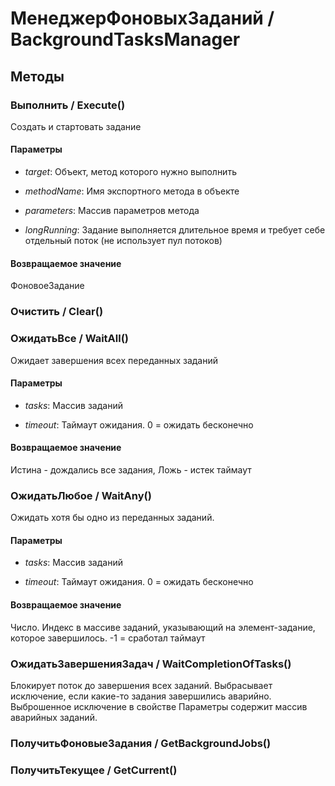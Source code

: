 
# МенеджерФоновыхЗаданий / BackgroundTasksManager

## Методы
    
### Выполнить / Execute()
    
    
    
Создать и стартовать задание


  
  
#### Параметры

* *target*: Объект, метод которого нужно выполнить

* *methodName*: Имя экспортного метода в объекте

* *parameters*: Массив параметров метода

* *longRunning*: Задание выполняется длительное время и требует себе отдельный поток (не использует пул потоков)

#### Возвращаемое значение

ФоновоеЗадание

  
### Очистить / Clear()
    
### ОжидатьВсе / WaitAll()
    
    
    
Ожидает завершения всех переданных заданий


  
  
#### Параметры

* *tasks*: Массив заданий

* *timeout*: Таймаут ожидания. 0 = ожидать бесконечно

#### Возвращаемое значение

Истина - дождались все задания, Ложь - истек таймаут

  
### ОжидатьЛюбое / WaitAny()
    
    
    
Ожидать хотя бы одно из переданных заданий.


  
  
#### Параметры

* *tasks*: Массив заданий

* *timeout*: Таймаут ожидания. 0 = ожидать бесконечно

#### Возвращаемое значение

Число. Индекс в массиве заданий, указывающий на элемент-задание, которое завершилось. -1 = сработал таймаут

  
### ОжидатьЗавершенияЗадач / WaitCompletionOfTasks()
    
    
    
Блокирует поток до завершения всех заданий.
Выбрасывает исключение, если какие-то задания завершились аварийно.
Выброшенное исключение в свойстве Параметры содержит массив аварийных заданий.


  
  
### ПолучитьФоновыеЗадания / GetBackgroundJobs()
    
### ПолучитьТекущее / GetCurrent()
    